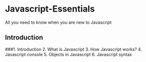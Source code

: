 # Javascript-Essentials
All you need to know when you are new to Javascript

## Introduction
###1. Introduction
2. What is Javascript
3. How Javascript works?
4. Javascript console
5. Objects in Javascript
6. Javascript syntax

